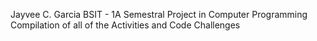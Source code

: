 Jayvee C. Garcia BSIT - 1A Semestral        Project in Computer Programming
Compilation of all of the Activities and Code Challenges


